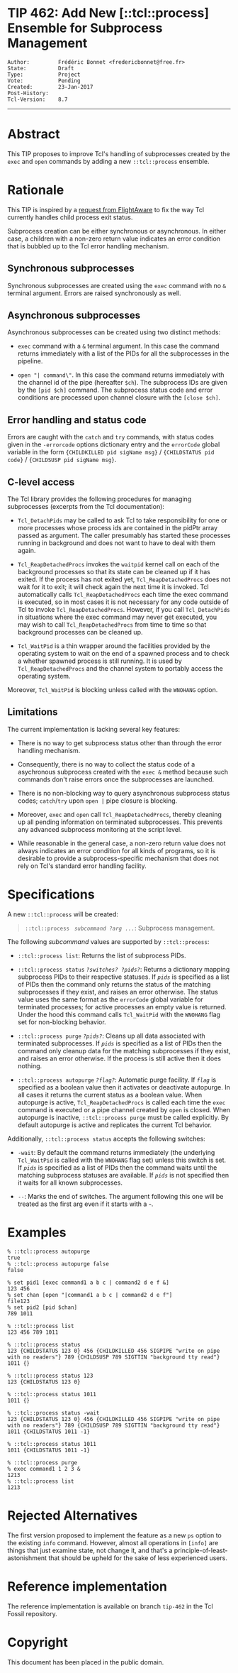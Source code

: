 # TIP 462: Add New [::tcl::process] Ensemble for Subprocess Management
	Author:         Frédéric Bonnet <fredericbonnet@free.fr>
	State:          Draft
	Type:           Project
	Vote:           Pending
	Created:        23-Jan-2017
	Post-History:   
	Tcl-Version:    8.7
-----

# Abstract

This TIP proposes to improve Tcl's handling of subprocesses created by the 
`exec` and `open` commands by adding a new `::tcl::process` ensemble.

# Rationale

This TIP is inspired by a [request from FlightAware](https://github.com/flightaware/Tcl-bounties#stop-tcl-from-eating-child-process-exit-status-gratuitously) to fix the way Tcl currently
handles child process exit status. 

Subprocess creation can be either synchronous or asynchronous. In either case, 
a children with a non-zero return value indicates an error condition that is
bubbled up to the Tcl error handling mechanism. 

## Synchronous subprocesses

Synchronous subprocesses are created using the `exec` command with no `&`
terminal argument. Errors are raised synchronously as well.

## Asynchronous subprocesses

Asynchronous subprocesses can be created using two distinct methods:

   * `exec` command with a `&` terminal argument. In this case the command returns immediately with a list of the PIDs for all the subprocesses in the pipeline.

   * `open "| command\"`. In this case the command returns immediately with the channel id of the pipe (hereafter `$ch`). The subprocess IDs are given by the `[pid $ch]` command. The subprocess status code and error conditions are processed upon channel closure with the `[close $ch]`.

## Error handling and status code

Errors are caught with the `catch` and `try`  commands, with status 
codes given in the `-errorcode` options dictionary entry and the 
`errorCode` global variable in the form `{CHILDKILLED pid sigName msg}` / `{CHILDSTATUS pid code}` / `{CHILDSUSP pid sigName msg}`. 

## C-level access

The Tcl library provides the following procedures for managing subprocesses (excerpts from the Tcl documentation):

   * `Tcl_DetachPids` may be called to ask Tcl to take responsibility for one or more processes whose process ids are contained in the pidPtr array passed as argument. The caller presumably has started these processes running in background and does not want to have to deal with them again.

   * `Tcl_ReapDetachedProcs` invokes the `waitpid` kernel call on each of the background processes so that its state can be cleaned up if it has exited. If the process has not exited yet, `Tcl_ReapDetachedProcs` does not wait for it to exit; it will check again the next time it is invoked. Tcl automatically calls `Tcl_ReapDetachedProcs` each time the exec command is executed, so in most cases it is not necessary for any code outside of Tcl to invoke `Tcl_ReapDetachedProcs`. However, if you call `Tcl_DetachPids` in situations where the exec command may never get executed, you may wish to call `Tcl_ReapDetachedProcs` from time to time so that background processes can be cleaned up.

   * `Tcl_WaitPid` is a thin wrapper around the facilities provided by the operating system to wait on the end of a spawned process and to check a whether spawned process is still running. It is used by `Tcl_ReapDetachedProcs` and the channel system to portably access the operating system.

Moreover, `Tcl_WaitPid` is blocking unless called with the `WNOHANG` option.

## Limitations

The current implementation is lacking several key features:

   * There is no way to get subprocess status other than through the error handling mechanism.

   * Consequently, there is no way to collect the status code of a asychronous subprocess created with the `exec &` method because such commands don't raise errors once the subprocesses are launched.

   * There is no non-blocking way to query asynchronous subprocess status codes; `catch`/`try` upon `open |` pipe closure is blocking.

   * Moreover, `exec` and `open` call `Tcl_ReapDetachedProcs`, thereby cleaning up all pending information on terminated subprocesses. This prevents any advanced subprocess monitoring at the script level.

   * While reasonable in the general case, a non-zero return value does not always indicates an error condition for all kinds of programs, so it is desirable to provide a subprocess-specific mechanism that does not rely on Tcl's standard error handling facility.

# Specifications

A new `::tcl::process` will be created:

> `::tcl::process ` _`subcommand ?arg ...`_: Subprocess management.

The following _subcommand_ values are supported by `::tcl::process`: 

   * `::tcl::process list`: Returns the list of subprocess PIDs.

   * `::tcl::process status` _`?switches? ?pids?`_: Returns a dictionary mapping subprocess PIDs to their respective statuses. If _`pids`_ is specified as a list of PIDs then the command only returns the status of the matching subprocesses if they exist, and raises an error otherwise. The status value uses the same format as the `errorCode` global variable for terminated processes; for active processes an empty value is returned. Under the hood this command calls `Tcl_WaitPid` with the `WNOHANG` flag set for non-blocking behavior. 

   * `::tcl::process purge` _`?pids?`_: Cleans up all data associated with terminated subprocesses. If _`pids`_ is specified as a list of PIDs then the command only cleanup data for the matching subprocesses if they exist, and raises an error otherwise. If the process is still active then it does nothing.

   * `::tcl::process autopurge` _`?flag?`_: Automatic purge facility. If _`flag`_ is specified as a boolean value then it activates or deactivate autopurge. In all cases it returns the current status as a boolean value. When autopurge is active, `Tcl_ReapDetachedProcs` is called each time the `exec` command is executed or a pipe channel created by `open` is closed. When autopurge is inactive, `::tcl::process purge` must be called explicitly. By default autopurge is active and replicates the current Tcl behavior.

Additionally, `::tcl::process status` accepts the following switches:

   * `-wait`: By default the command returns immediately (the underlying `Tcl_WaitPid` is called with the `WNOHANG` flag set) unless this switch is set. If _`pids`_ is specified as a list of PIDs then the command waits until the matching subprocess statuses are available. If _`pids`_ is not specified then it waits for all known subprocesses.

   * `--`: Marks the end of switches. The argument following this one will be treated as the first arg even if it starts with a -. 

# Examples

```
% ::tcl::process autopurge
true
% ::tcl::process autopurge false
false

% set pid1 [exec command1 a b c | command2 d e f &]
123 456
% set chan [open "|command1 a b c | command2 d e f"]
file123
% set pid2 [pid $chan]
789 1011

% ::tcl::process list
123 456 789 1011

% ::tcl::process status
123 {CHILDSTATUS 123 0} 456 {CHILDKILLED 456 SIGPIPE "write on pipe with no readers"} 789 {CHILDSUSP 789 SIGTTIN "background tty read"} 1011 {}

% ::tcl::process status 123
123 {CHILDSTATUS 123 0}

% ::tcl::process status 1011
1011 {}

% ::tcl::process status -wait
123 {CHILDSTATUS 123 0} 456 {CHILDKILLED 456 SIGPIPE "write on pipe with no readers"} 789 {CHILDSUSP 789 SIGTTIN "background tty read"} 1011 {CHILDSTATUS 1011 -1}

% ::tcl::process status 1011
1011 {CHILDSTATUS 1011 -1}

% ::tcl::process purge
% exec command1 1 2 3 &
1213
% ::tcl::process list
1213
```

# Rejected Alternatives

The first version proposed to implement the feature as a new `ps` option to
the existing `info` command. However, almost all operations in `[info]`
are things that just examine state, not change it, and that's a 
principle-of-least-astonishment that should be upheld for the sake of less 
experienced users.

# Reference implementation

The reference implementation is available on branch `tip-462` in the Tcl Fossil repository.

# Copyright

This document has been placed in the public domain.

